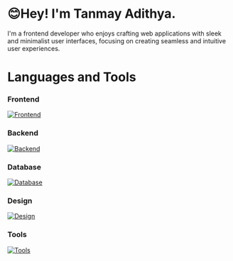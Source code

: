 <h1>😊Hey! I'm Tanmay Adithya.</h1>

I'm a frontend developer who enjoys crafting web applications with sleek and minimalist user interfaces, focusing on creating seamless and intuitive user experiences.


# Languages and Tools

### Frontend

[![Frontend](https://skillicons.dev/icons?i=html,css,scss,bootstrap,js,ts,react,redux,tailwind,astro,next)](https://skillicons.dev)

### Backend

[![Backend](https://skillicons.dev/icons?i=nodejs,express,postman)](https://skillicons.dev)

### Database

[![Database](https://skillicons.dev/icons?i=mongodb,mysql,postgres)](https://skillicons.dev)

### Design

[![Design](https://skillicons.dev/icons?i=figma,ps)](https://skillicons.dev)

### Tools

[![Tools](https://skillicons.dev/icons?i=git,github,vscode,windows,ubuntu)](https://skillicons.dev)


<!-- [![](https://visitcount.itsvg.in/api?id=TanmayAdithya&label=Profile%20Views&color=12&icon=5&pretty=false)](https://visitcount.itsvg.in) -->
